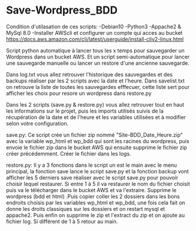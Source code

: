 # Save-Wordpress_BDD

Condition d'utilasation de ces scripts:
-Debian10
-Python3
-Appache2 & MySql 8.0
-Installer AWScli et configurer un compte qui acces au bucket
https://docs.aws.amazon.com/cli/latest/userguide/install-cliv2-linux.html




Script python automatique à lancer tous les x temps pour sauvegarder un Wordpress dans un bucket AWS. Et un script semi-automatique pour lancer une sauvegarde manuelle ou lancer un restore d'une ancienne sauvegarde.

Dans log.txt vous allez retrouver l'historique des sauvegardes et des backups réaliser par les 2 scripts avec la date et l'heure.
Dans savelist.txt on retrouve la liste de toutes les sauvegardes efffecuer, cette liste sert pour afficher les choix pour resore un wordpress dans restore.py

Dans les 2 scripts (save.py & restore.py) vous allez retrouver tout en haut les informations sur le projet, puis les imports utilisés suivis de la récupération de la date et de l'heure et les variables utilisées et à modifier selon votre configuration.


save.py: Ce script crée un fichier zip nommé "Site-BDD_Date_Heure.zip" avec la variable wp_html et wp_bdd qui sont les racines du wordpress, puis envoie le fichier zip dans le bucket AWS qui ensuite supprime le fichier zip créer précédemment. Créer le fichier dans les logs.

restore.py: Il y a 3 fonctions dans le script un est le main avec le menu principal, la fonction save lance le script save.py et la fonction backup vont afficher les 5 derniers save réaliser avec le script save.py pour pouvoir choisir lequel restaurer. Si entre 1 à 5 il va restaurer le nom du fichier choisit puis va le télécharger dans le bucket AWS et va l'extraire. Supprime le wordpress (bdd et html) .Puis copier coller les 2 dossiers dans les bons endroits choisis par les variables wp_html et wp_bdd, une fois cela fait on donne les droits classiques sur les dossiers et on restart mysql et appache2. Puis enfin on supprime le zip et l'extract du zip et on ajoute au fichier log. Si différent de 1 à 5 retour au main.




